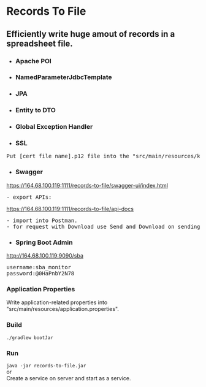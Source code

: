 # Records To File
## Efficiently write huge amout of records in a spreadsheet file.

* ### Apache POI  
* ### NamedParameterJdbcTemplate  
* ### JPA  
* ### Entity to DTO   
* ### Global Exception Handler  
* ### SSL  
<pre>
Put [cert_file_name].p12 file into the "src/main/resources/keystore" directory.
</pre>

* ### Swagger  
https://164.68.100.119:1111/records-to-file/swagger-ui/index.html  
<pre>
- export APIs:
</pre>
https://164.68.100.119:1111/records-to-file/api-docs
<pre>
- import into Postman.  
- for request with Download use Send and Download on sending request, or in response Save Response->Save to a file.  
</pre>
* ### Spring Boot Admin  
http://164.68.100.119:9090/sba  
<pre>
username:sba_monitor  
password:@0HaPnbY2N78  
</pre>

### Application Properties  
Write application-related properties into "src/main/resources/application.properties". 

### Build
`./gradlew bootJar`

### Run
`java -jar records-to-file.jar`  
or  
Create a service on server and start as a service.
